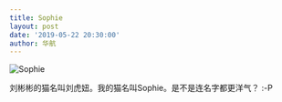 ```yaml
---
title: Sophie
layout: post
date: '2019-05-22 20:30:00'
author: 华航
---
```


![Sophie](https://dl.darkmatter.cn/albums/2014/%E5%AE%B6%E4%B8%AD%E6%8B%8D%E7%8C%AB/SOPHIE.JPG)

刘彬彬的猫名叫刘虎妞。我的猫名叫Sophie。是不是连名字都更洋气？
:-P